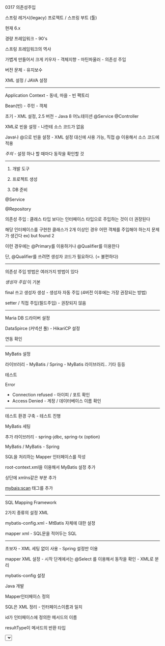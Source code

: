 0317 의존성주입

스프링 레거시(legacy) 프로젝트 / 스프링 부트 (툴)

현재 6.x

경량 프레임워크 - 90's

스프링 프레임워크의 역사

가볍게 만들어서 크게 키우자 - 객체지향 - 마틴파울러 - 의존성 주입

버전 문제 - 유지보수

XML 설정 / JAVA 설정

-------------------------------------------------------

Application Context - 동네, 마을 - 빈 팩토리

Bean(빈) - 주민 - 객체

초기 - XML 설정, 2.5 버전 - Java 8 어노테이션 @Service @Controller

XML로 빈을 설정 - 나한테 소스 코드가 없음

Java나 @으로 빈을 설정 - XML 설정 대신에 사용 가능, 직접 @ 이용해서 소스 코드에 적용

*주의* - 설정 하나 할 때마다 동작을 확인할 것

----------------------------------------------------------

1. 개발 도구

2. 프로젝트 생성

3. DB 준비

@Service

@Repository

의존성 주입
: 클래스 타입 보다는 인터페이스 타입으로 주입하는 것이 더 권장된다

해당 인터페이스를 구현한 클래스가 2개 이상인 경우 어떤 객체를 주입해야 하는지 문제가 생긴다
ex) but found 2

이런 경우에는 @Primary를 이용하거나 @Qualifier를 이용한다

단, @Qualifier를 쓰려면 생성자 코드가 필요하다. (= 불편하다)

-----------------------------------------------------------

의존성 주입 방법은 여러가지 방법이 있다

*생성자 주입* 이 기본

final 쓰고 생성자 생성 - 생성자 자동 주입 (4버전 이후에는 가장 권장되는 방법)

setter / 직접 주입(필드주입) - 권장되지 않음

------------------------------------------------------------

Maria DB 드라이버 설정

DataSpirce (커넥션 풀) - HikariCP 설정

연동 확인

-------------------------------------------------------------

MyBatis 설정

라이브러리 - MyBatis / Spring - MyBatis 라이브러리.. 기타 등등

테스트

Error
- Connection refused - 아이피 / 포트 확인
- Access Denied - 계정 / 데이터베이스 이름 확인

--------------------------------------------------------------

테스트 환경 구축 - 테스트 진행

MyBatis 세팅

추가 라이브러리 - spring-jdbc, spring-tx (option)

MyBatis / MyBatis - Spring

SQL을 처리하는 Mapper 인터페이스를 작성

root-context.xml을 이용해서 MyBatis 설정 추가

상단에 xmlns같은 부분 추가

<mybais:scan> 태그를 추가

--------------------------------------------------------------

SQL Mapping Framework

2가지 종류의 설정 XML

mybatis-config.xml - MtBatis 자체에 대한 설정

mapper xml - SQL문을 적어두는 SQL

---------------------------------------------------------------

초보자 - XML 세팅 없이 사용 - Spring 설정만 이용

mapper XML 설정 - 시작 단계에서는 @Select 를 이용해서 동작을 확인 - XML로 분리

mybatis-config 설정




Java 개발 

Mapper인터페이스 정의 

SQL은 XML 정리 - <mapper namespace="org.example.sp1.mapper.TimeMapper"> 인터페이스이름과 일치

id가 인터페이스에 정의한 메서드의 이름 

resultType이 메서드의 반환 타입 


<select id="getTime" resultType="string">
String getTime();
